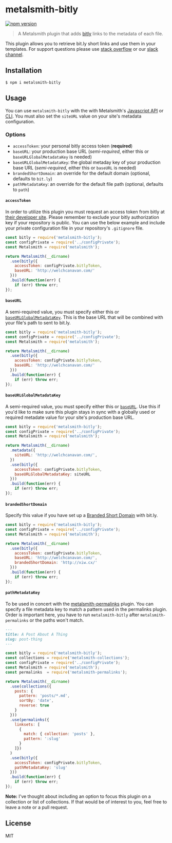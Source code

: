 # metalsmith-bitly

[![npm version][version-badge]][version-url]

> A Metalsmith plugin that adds [bitly](http://bitly.com) links to the metadata of each file.

This plugin allows you to retrieve bit.ly short links and use them in your templates. For support questions please use
[stack overflow][stackoverflow-url] or our [slack channel][slack-url].

## Installation

```
$ npm i metalsmith-bitly
```

## Usage

You can use `metalsmith-bitly` with the with Metalsmith's [Javascript API][metalsmith-api-url] or [CLI][metalsmith-cli-url]. You must also set the `siteURL` value on your site's metadata configuration.

### Options

* `accessToken`: your personal bitly access token (**required**)
* `baseURL`: your production base URL (_semi-required_, either this or `baseURLGlobalMetadataKey` is needed)
* `baseURLGlobalMetadataKey`: the global metaday key of your production base URL (_semi-required_, either this or `baseURL` is needed)
* `brandedShortDomain`: an override for the default domain (optional, defaults to `bit.ly`)
* `pathMetadataKey`: an override for the default file path (optional, defaults to `path`)

#### `accessToken`
In order to utilize this plugin you must request an access token from bitly at [their developer site](bitly.com/a/oauth_apps). Please remember to exclude your bitly authorization key if your repository is public. You can use the below example and include your private configuration file in your repository's `.gitignore` file.

```javascript
const bitly = require('metalsmith-bitly');
const configPrivate = require('../configPrivate');
const Metalsmith = require('metalsmith');

return Metalsmith(__dirname)
  .use(bitly({
    accessToken: configPrivate.bitlyToken,
    baseURL: 'http://welchcanavan.com/'
  }))
  .build(function(err) {
    if (err) throw err;
});
```

#### `baseURL`

A semi-required value, you must specify either this or [`baseURLGlobalMetadataKey`](#baseURLGlobalMetadataKey). This is the base URL that will be combined with your file's path to sent to bit.ly.

```javascript
const bitly = require('metalsmith-bitly');
const configPrivate = require('../configPrivate');
const Metalsmith = require('metalsmith');

return Metalsmith(__dirname)
  .use(bitly({
    accessToken: configPrivate.bitlyToken,
    baseURL: 'http://welchcanavan.com/'
  }))
  .build(function(err) {
    if (err) throw err;
});
```

#### `baseURLGlobalMetadataKey`

A semi-required value, you must specify either this or [`baseURL`](#baseURL). Use this if you'd like to make sure this plugin stays in sync with a globally used or required metadate value for your site's production base URL.

```javascript
const bitly = require('metalsmith-bitly');
const configPrivate = require('../configPrivate');
const Metalsmith = require('metalsmith');

return Metalsmith(__dirname)
  .metadata({
    siteURL: 'http://welchcanavan.com/',
  })
  .use(bitly({
    accessToken: configPrivate.bitlyToken,
    baseURLGlobalMetadataKey: siteURL
  }))
  .build(function(err) {
    if (err) throw err;
});
```

#### `brandedShortDomain`

Specify this value if you have set up a [Branded Short Domain][bitly-bsd-url] with bit.ly.

```javascript
const bitly = require('metalsmith-bitly');
const configPrivate = require('../configPrivate');
const Metalsmith = require('metalsmith');

return Metalsmith(__dirname)
  .use(bitly({
    accessToken: configPrivate.bitlyToken,
    baseURL: 'http://welchcanavan.com/',
    brandedShortDomain: 'http://xiw.cx/'
  }))
  .build(function(err) {
    if (err) throw err;
});
```

#### `pathMetadataKey`

To be used in concert with the [metalsmith-permalinks][permalinks-url] plugin. You can specify a file metadata key to match a pattern used in the permalinks plugin. Order is important here, you have to run `metalsmith-bitly` after `metalsmith-permalinks` or the paths won't match.

```markdown
---
title: A Post About A Thing
slug: post-thing
---
```

```javascript
const bitly = require('metalsmith-bitly');
const collections = require('metalsmith-collections');
const configPrivate = require('../configPrivate');
const Metalsmith = require('metalsmith');
const permalinks  = require('metalsmith-permalinks');

return Metalsmith(__dirname)
  .use(collections({
    posts: {
      pattern: 'posts/*.md',
      sortBy: 'date',
      reverse: true
    }
  }))
  .use(permalinks({
    linksets: [
      {
        match: { collection: 'posts' },
        pattern: ':slug'
      }
    ]})
  )
  .use(bitly({
    accessToken: configPrivate.bitlyToken,
    pathMetadataKey: 'slug'
  }))
  .build(function(err) {
    if (err) throw err;
});
```

**Note:** I've thought about including an option to focus this plugin on a collection or list of collections. If that would be of interest to you, feel free to leave a note or a pull request.

## License

MIT

[bitly-bsd-url]: https://support.bitly.com/hc/en-us/articles/230898888-How-do-I-set-up-a-Branded-Short-Domain-BSD-
[metalsmith-api-url]: https://github.com/segmentio/metalsmith#api
[metalsmith-cli-url]: https://github.com/segmentio/metalsmith#cli
[permalinks-url]: https://github.com/segmentio/metalsmith-permalinks
[stackoverflow-url]: http://stackoverflow.com/questions/tagged/metalsmith
[slack-url]: http://metalsmith-slack.herokuapp.com/
[version-badge]: https://img.shields.io/npm/v/metalsmith-bitly.svg
[version-url]: https://www.npmjs.com/package/metalsmith-bitly
